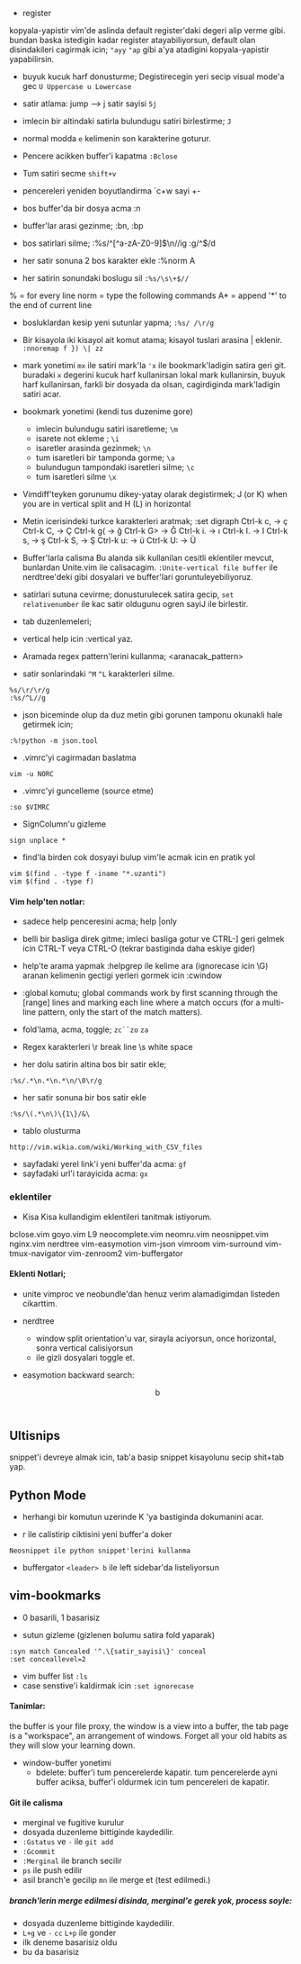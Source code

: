 * register

kopyala-yapistir vim'de aslinda default register'daki degeri alip verme gibi.
bundan baska istedigin kadar register atayabiliyorsun, default olan
disindakileri cagirmak icin; `"ayy` `"ap` gibi a'ya atadigini kopyala-yapistir
yapabilirsin.

* buyuk kucuk harf donusturme;
Degistirecegin yeri secip visual mode'a gec
`U Uppercase u Lowercase`

* satir atlama: jump --> j satir sayisi
`5j`	

* imlecin bir altindaki satirla bulundugu satiri birlestirme; 
`J`	

* normal modda `e` kelimenin son karakterine goturur. 
* Pencere acikken buffer'i kapatma
`:Bclose`

* Tum satiri secme 
`shift+v` 

* pencereleri yeniden boyutlandirma 
`c+w sayi +-

* bos buffer'da bir dosya acma 
:n
* buffer'lar arasi gezinme;
:bn, :bp

* bos satirlari silme;
:%s/^[^a-zA-Z0-9]$\n//ig
:g/^$/d

* her satir sonuna 2 bos karakter ekle 
:%norm A  

* her satirin sonundaki boslugu sil
`:%s/\s\+$//`

 %       = for every line
 norm    = type the following commands
 A*      = append '*' to the end of current line

* bosluklardan kesip yeni sutunlar yapma;
`:%s/ /\r/g`

* Bir kisayola iki kisayol ait komut atama; kisayol tuslari arasina \| eklenir.
`:nnoremap f }) \| zz`

* mark yonetimi
`mx` ile satiri mark'la
`'x` ile bookmark'ladigin satira geri git.
buradaki `x` degerini kucuk harf kullanirsan lokal mark kullanirsin, buyuk
harf kullanirsan, farkli bir dosyada da olsan, cagirdiginda mark'ladigin satiri acar.

* bookmark yonetimi (kendi tus duzenime gore)
  - imlecin bulundugu satiri isaretleme; `\m`
  - isarete not ekleme ; `\i`
  - isaretler arasinda gezinmek; `\n`
  - tum isaretleri bir tamponda gorme; `\a`
  - bulundugun tampondaki isaretleri silme; `\c`
  - tum isaretleri silme `\x`


* Vimdiff'teyken gorunumu dikey-yatay olarak degistirmek;
<C-w>J (or <C-w>K) when you are in vertical split and <C-w>H (<C-w>L) in horizontal

* Metin icerisindeki turkce karakterleri aratmak;
:set digraph
Ctrl-k c, -> ç
Ctrl-k C, -> Ç
Ctrl-k g( -> ğ
Ctrl-k G> -> Ğ
Ctrl-k i. -> ı
Ctrl-k I. -> I
Ctrl-k s, -> ş
Ctrl-k S, -> Ş
Ctrl-k u: -> ü
Ctrl-k U: -> Ü


* Buffer'larla calisma
Bu alanda sik kullanilan cesitli eklentiler mevcut, bunlardan Unite.vim ile
calisacagim.
`:Unite-vertical file buffer` ile nerdtree'deki gibi dosyalari ve buffer'lari goruntuleyebiliyoruz.


* satirlari sutuna cevirme; donusturulecek satira gecip,
`set relativenumber` ile kac satir oldugunu ogren
sayiJ ile birlestir.


* tab duzenlemeleri;
* vertical help icin :vertical yaz.

* Aramada  regex pattern'lerini kullanma;
\<aranacak_pattern\>

* satir sonlarindaki `^M` `^L`  karakterleri silme.
```
%s/\r/\r/g
:%s/^L//g
```


* json biceminde olup da duz metin gibi gorunen tamponu okunakli hale getirmek
icin;
```
:%!python -m json.tool
```
* .vimrc'yi cagirmadan baslatma
```
vim -u NORC
```

* .vimrc'yi guncelleme (source etme)
```
:so $VIMRC
```

* SignColumn'u gizleme
```
sign unplace *
```

* find'la birden cok dosyayi bulup vim'le acmak icin en pratik yol
```
vim $(find . -type f -iname "*.uzanti")
vim $(find . -type f)
```

#### Vim help'ten notlar:
* sadece help penceresini acma;
help |only

* belli bir basliga direk gitme;
imleci basliga gotur ve CTRL-]
geri gelmek icin CTRL-T veya CTRL-O (tekrar bastiginda daha eskiye gider)

* help'te arama yapmak
:helpgrep ile kelime ara (ignorecase icin \G)
aranan kelimenin gectigi yerleri gormek icin :cwindow


* :global komutu;
global commands work by first scanning through the [range] lines and
marking each line where a match occurs (for a multi-line pattern, only the
start of the match matters).

* fold'lama, acma, toggle; `zc``zo` `za`

* Regex karakterleri
\r break line
\s white space

* her dolu satirin altina bos bir satir ekle;
```
:%s/.*\n.*\n.*\n/\0\r/g
```
* her satir sonuna bir bos satir ekle
```
:%s/\(.*\n\)\{1\}/&\
```
* tablo olusturma


```
http://vim.wikia.com/wiki/Working_with_CSV_files
```

* sayfadaki yerel link'i yeni buffer'da acma: `gf`
* sayfadaki url'i tarayicida acma: `gx`


### eklentiler 
* Kisa Kisa kullandigim eklentileri tanitmak istiyorum.

bclose.vim
goyo.vim
L9
neocomplete.vim
neomru.vim
neosnippet.vim
nginx.vim
nerdtree
vim-easymotion
vim-json
vimroom
vim-surround
vim-tmux-navigator
vim-zenroom2
vim-buffergator


#### Eklenti Notlari;
* unite vimproc ve neobundle'dan henuz verim alamadigimdan listeden cikarttim.

* nerdtree
  - window split orientation'u var, sirayla aciyorsun, once horizontal, sonra vertical calisiyorsun
  - <shift-i> ile gizli dosyalari toggle et.    

* easymotion
backward search: <header><header>b

Ultisnips
---

snippet'i devreye almak icin, tab'a basip snippet kisayolunu secip shit+tab
yap.

Python Mode
---

* herhangi bir komutun uzerinde K 'ya bastiginda dokumanini acar.

* <leader> r ile calistirip ciktisini yeni buffer'a doker
```
Neosnippet ile python snippet'lerini kullanma
```
* buffergator `<leader> b` ile left sidebar'da listeliyorsun

vim-bookmarks
---

* 0 basarili, 1 basarisiz


* sutun gizleme (gizlenen bolumu satira fold yaparak)
```
:syn match Concealed '^.\{satir_sayisi\}' conceal
:set conceallevel=2
```

* vim buffer list `:ls`
* case senstive'i kaldirmak icin
`:set ignorecase`

#### Tanimlar: 

the buffer is your file proxy,
the window is a view into a buffer,
the tab page is a "workspace", an arrangement of windows.
Forget all your old habits as they will slow your learning down.


* window-buffer yonetimi
  - bdelete: buffer'i tum pencerelerde kapatir. tum pencerelerde ayni buffer
    aciksa, buffer'i oldurmek icin tum pencereleri de kapatir.

#### Git ile calisma
* merginal ve fugitive kurulur
* dosyada duzenleme bittiginde kaydedilir.
* `:Gstatus` ve `-` ile `git add` 
* `:Gcommit` 
* `:Merginal` ile branch secilir
* `ps` ile push edilir
* asil branch'e gecilip `mn` ile  merge et (test edilmedi.)


##### branch'lerin merge edilmesi disinda, merginal'e gerek yok, process soyle:
* dosyada duzenleme bittiginde kaydedilir.
* `L+g` ve `-` `cc` `L+p` ile gonder
* ilk deneme basarisiz oldu
* bu da basarisiz
